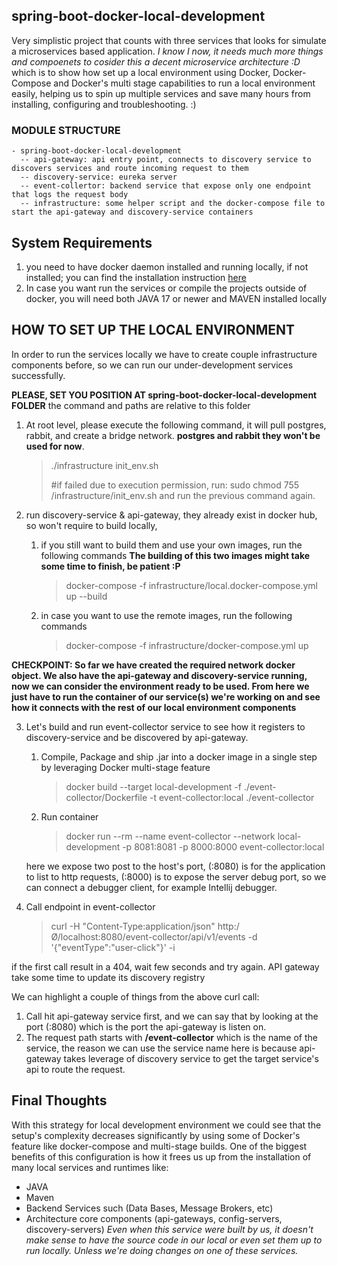 ## spring-boot-docker-local-development

Very simplistic project that counts with three services that looks for simulate a microservices based application.
*I know I now, it needs much more things and compoenets to cosider this a decent microservice architecture :D*
which is to show how set up a local environment using Docker, Docker-Compose and Docker's multi stage capabilities to run a local environment easily, 
helping us to spin up multiple services and save many hours from installing, configuring and troubleshooting. :) 

### MODULE STRUCTURE

    - spring-boot-docker-local-development
      -- api-gateway: api entry point, connects to discovery service to discovers services and route incoming request to them
      -- discovery-service: eureka server
      -- event-collertor: backend service that expose only one endpoint that logs the request body
      -- infrastructure: some helper script and the docker-compose file to start the api-gateway and discovery-service containers

## System Requirements

1. you need to have docker daemon installed and running locally, 
   if not installed; you can find the installation instruction [here](https://docs.docker.com/engine/install/)
2. In case you want run the services or compile the projects outside of docker, you will need both JAVA 17 or newer and MAVEN installed locally 

## HOW TO SET UP THE LOCAL ENVIRONMENT
In order to run the services locally we have to create couple infrastructure components before, 
so we can run our under-development services successfully.

**PLEASE, SET YOU POSITION AT spring-boot-docker-local-development FOLDER** 
the command and paths are relative to this folder

1. At root level, please execute the following command, it will pull postgres, rabbit, 
   and create a bridge network. **postgres and rabbit they won't be used for now**.
    >    ./infrastructure init_env.sh
    >
    >    #if failed due to execution permission, run: sudo chmod 755 /infrastructure/init_env.sh and run the previous command again.

2. run discovery-service & api-gateway, they already exist in docker hub, so won't require to build locally, 
   1. if you still want to build them and use your own images, run the following commands
      **The building of this two images might take some time to finish, be patient :P**
      > docker-compose -f infrastructure/local.docker-compose.yml up --build
   
   2. in case you want to use the remote images, run the following commands
      > docker-compose -f infrastructure/docker-compose.yml up
      
**CHECKPOINT: So far we have created the required network docker object. 
We also have the api-gateway and discovery-service running, now we can consider the environment ready to be used. 
From here we just have to run the container of our service(s) we're  working on and see how it connects with the rest of our local environment components**

3. Let's build and run event-collector service to see how it registers to discovery-service and be discovered by api-gateway.
   1. Compile, Package and ship .jar into a docker image in a single step by leveraging Docker multi-stage feature
      > docker build --target local-development -f ./event-collector/Dockerfile -t event-collector:local ./event-collector
   2. Run container
      > docker run --rm --name event-collector --network local-development -p 8081:8081 -p 8000:8000 event-collector:local 
       
   here we expose two post to the host's port, (:8080) is for the application to list to http requests, (:8000) is to expose the server debug port,
   so we can connect a debugger client, for example Intellij debugger.

4. Call endpoint in event-collector
   > curl -H "Content-Type:application/json" http:/Ø/localhost:8080/event-collector/api/v1/events -d '{"eventType":"user-click"}' -i 

if the first call result in a 404, wait few seconds and try again. API gateway take some time to update its discovery registry

We can highlight a couple of things from the above curl call: 
1.  Call hit api-gateway service first, 
and we can say that by looking at the port (:8080) which is the port the api-gateway is listen on.
2. The request path starts with **/event-collector** which is the name of the service, 
the reason we can use the service name here is because api-gateway takes leverage of discovery service to 
get the target service's api to route the request.

## Final Thoughts
With this strategy for local development environment we could see that the setup's complexity decreases significantly by using some of Docker's feature like docker-compose and multi-stage builds. 
One of the biggest benefits of this configuration is how it frees us up from the installation of many local services and runtimes like:
- JAVA
- Maven 
- Backend Services such (Data Bases, Message Brokers, etc)
- Architecture core components (api-gateways, config-servers, discovery-servers) 
   *Even when this service were built by us, 
   it doesn't make sense to have the source code in our local or even set them up to run locally. 
   Unless we're doing changes on one of these services.*
